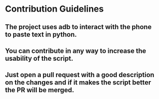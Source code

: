 # Contribution Guidelines
## The project uses adb to interact with the phone to paste text in python.
## You can contribute in any way to increase the usability of the script.
## Just open a pull request with a good description on the changes and if it makes the script better the PR will be merged.
